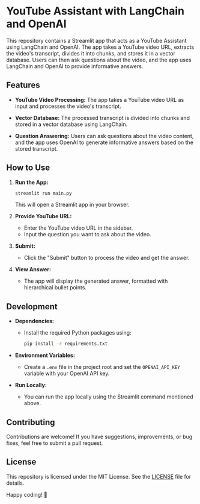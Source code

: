 # YouTube Assistant with LangChain and OpenAI

This repository contains a Streamlit app that acts as a YouTube Assistant using LangChain and OpenAI. The app takes a YouTube video URL, extracts the video's transcript, divides it into chunks, and stores it in a vector database. Users can then ask questions about the video, and the app uses LangChain and OpenAI to provide informative answers.

## Features

- **YouTube Video Processing:** The app takes a YouTube video URL as input and processes the video's transcript.
  
- **Vector Database:** The processed transcript is divided into chunks and stored in a vector database using LangChain.

- **Question Answering:** Users can ask questions about the video content, and the app uses OpenAI to generate informative answers based on the stored transcript.

## How to Use

1. **Run the App:**
    ```bash
    streamlit run main.py
    ```
   This will open a Streamlit app in your browser.

2. **Provide YouTube URL:**
   - Enter the YouTube video URL in the sidebar.
   - Input the question you want to ask about the video.

3. **Submit:**
   - Click the "Submit" button to process the video and get the answer.

4. **View Answer:**
   - The app will display the generated answer, formatted with hierarchical bullet points.

## Development

- **Dependencies:**
  - Install the required Python packages using:
    ```bash
    pip install -r requirements.txt
    ```

- **Environment Variables:**
  - Create a `.env` file in the project root and set the `OPENAI_API_KEY` variable with your OpenAI API key.

- **Run Locally:**
  - You can run the app locally using the Streamlit command mentioned above.

## Contributing

Contributions are welcome! If you have suggestions, improvements, or bug fixes, feel free to submit a pull request.

## License

This repository is licensed under the MIT License. See the [LICENSE](LICENSE) file for details.

Happy coding! 🚀
